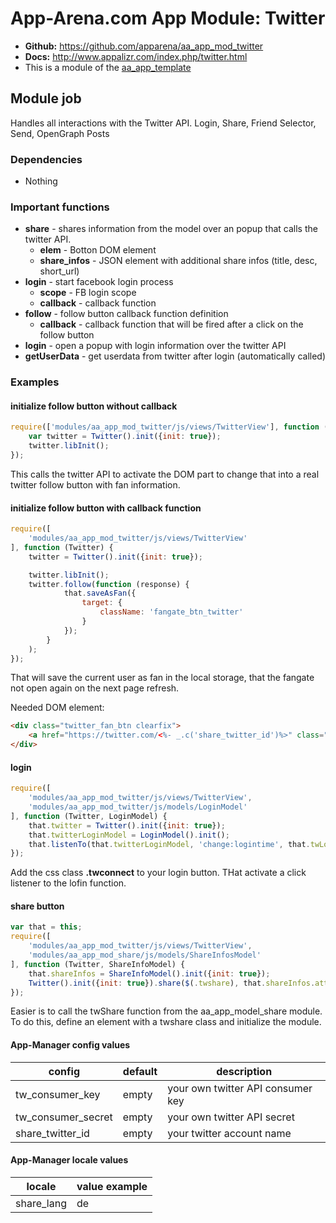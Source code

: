 # App-Arena.com App Module: Twitter
* **Github:** https://github.com/apparena/aa_app_mod_twitter
* **Docs:** http://www.appalizr.com/index.php/twitter.html
* This is a module of the [aa_app_template](https://github.com/apparena/aa_app_template)

## Module job
Handles all interactions with the Twitter API.
Login, Share, Friend Selector, Send, OpenGraph Posts

### Dependencies
* Nothing

### Important functions
* **share** - shares information from the model over an popup that calls the twitter API.
	* **elem** - Botton DOM element
	* **share_infos** - JSON element with additional share infos (title, desc, short_url)
* **login** - start facebook login process
    * **scope** - FB login scope
    * **callback** - callback function
* **follow** - follow button callback function definition
	* **callback** - callback function that will be fired after a click on the follow button
* **login** - open a popup with login information over the twitter API
* **getUserData** - get userdata from twitter after login (automatically called)

### Examples
#### initialize follow button without callback
```javascript
require(['modules/aa_app_mod_twitter/js/views/TwitterView'], function (Twitter) {
    var twitter = Twitter().init({init: true});
    twitter.libInit();
});
```
This calls the twitter API to activate the DOM part to change that into a real twitter follow button with fan information.

#### initialize follow button with callback function
```javascript
require([
    'modules/aa_app_mod_twitter/js/views/TwitterView'
], function (Twitter) {
    twitter = Twitter().init({init: true});

    twitter.libInit();
    twitter.follow(function (response) {
            that.saveAsFan({
                target: {
                    className: 'fangate_btn_twitter'
                }
            });
        }
    );
});
```
That will save the current user as fan in the local storage, that the fangate not open again on the next page refresh.

Needed DOM element:
```html
<div class="twitter_fan_btn clearfix">
    <a href="https://twitter.com/<%- _.c('share_twitter_id')%>" class="twitter-follow-button fangate_btn_twitter" data-show-count="true" data-lang="<%- _.t('share_lang') %>">@<%= _.c('share_twitter_id') %><%= _.t('follow') %></a>
</div>
```

#### login
```javascript
require([
    'modules/aa_app_mod_twitter/js/views/TwitterView',
    'modules/aa_app_mod_twitter/js/models/LoginModel'
], function (Twitter, LoginModel) {
    that.twitter = Twitter().init({init: true});
    that.twitterLoginModel = LoginModel().init();
    that.listenTo(that.twitterLoginModel, 'change:logintime', that.twLoginDone);
});
```
Add the css class **.twconnect** to your login button. THat activate a click listener to the lofin function.

#### share button
```javascript
var that = this;
require([
    'modules/aa_app_mod_twitter/js/views/TwitterView',
	'modules/aa_app_mod_share/js/models/ShareInfosModel'
], function (Twitter, ShareInfoModel) {
	that.shareInfos = ShareInfoModel().init({init: true});
    Twitter().init({init: true}).share($(.twshare), that.shareInfos.attributes);
});
```
Easier is to call the twShare function from the aa_app_model_share module. To do this, define an element with a twshare class and initialize the module.

#### App-Manager config values
| config | default | description |
|--------|--------|--------|
| tw_consumer_key | empty | your own twitter API consumer key |
| tw_consumer_secret | empty | your own twitter API secret |
| share_twitter_id | empty | your twitter account name |

#### App-Manager locale values
| locale | value example |
|--------|--------|
| share_lang | de |